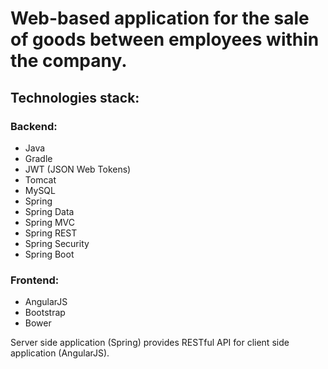 # Web-based application for the sale of goods between employees within the company.


## Technologies stack:

### Backend:

* Java
* Gradle
* JWT (JSON Web Tokens)
* Tomcat
* MySQL
* Spring
 * Spring Data
 * Spring MVC
 * Spring REST
 * Spring Security
 * Spring Boot
 

### Frontend:

* AngularJS
* Bootstrap
* Bower
 

Server side application (Spring) provides RESTful API for client side application (AngularJS).